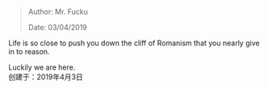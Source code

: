 > Author: Mr. Fucku
>
> Date: 03/04/2019

Life is so close to push you down the cliff of Romanism that you nearly give in to reason. 

Luckily we are here.
</br>
创建于：2019年4月3日
